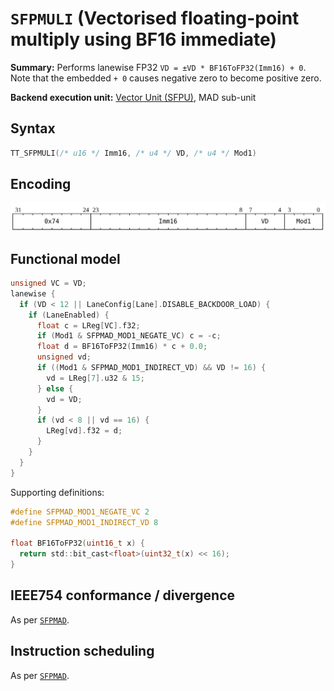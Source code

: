 # `SFPMULI` (Vectorised floating-point multiply using BF16 immediate)

**Summary:** Performs lanewise FP32 `VD = ±VD * BF16ToFP32(Imm16) + 0`. Note that the embedded `+ 0` causes negative zero to become positive zero.

**Backend execution unit:** [Vector Unit (SFPU)](VectorUnit.md), MAD sub-unit

## Syntax

```c
TT_SFPMULI(/* u16 */ Imm16, /* u4 */ VD, /* u4 */ Mod1)
```

## Encoding

![](../../../Diagrams/Out/Bits32_SFPMULI.svg)

## Functional model

```c
unsigned VC = VD;
lanewise {
  if (VD < 12 || LaneConfig[Lane].DISABLE_BACKDOOR_LOAD) {
    if (LaneEnabled) {
      float c = LReg[VC].f32;
      if (Mod1 & SFPMAD_MOD1_NEGATE_VC) c = -c;
      float d = BF16ToFP32(Imm16) * c + 0.0;
      unsigned vd;
      if ((Mod1 & SFPMAD_MOD1_INDIRECT_VD) && VD != 16) {
        vd = LReg[7].u32 & 15;
      } else {
        vd = VD;
      }
      if (vd < 8 || vd == 16) {
        LReg[vd].f32 = d;
      }
    }
  }
}
```

Supporting definitions:

```c
#define SFPMAD_MOD1_NEGATE_VC 2
#define SFPMAD_MOD1_INDIRECT_VD 8

float BF16ToFP32(uint16_t x) {
  return std::bit_cast<float>(uint32_t(x) << 16);
}
```

## IEEE754 conformance / divergence

As per [`SFPMAD`](SFPMAD.md#ieee754-conformance--divergence).

## Instruction scheduling

As per [`SFPMAD`](SFPMAD.md#instruction-scheduling).
